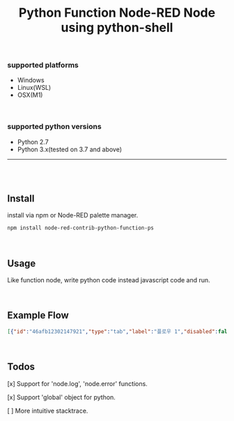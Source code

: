 
<h1 align="center">
Python Function Node-RED Node using python-shell
</h1>

<br>

### supported platforms
- Windows
- Linux(WSL)
- OSX(M1)

<br>

### supported python versions
- Python 2.7
- Python 3.x(tested on 3.7 and above)

<hr><br><br>

## Install
install via npm or Node-RED palette manager.
```zsh
npm install node-red-contrib-python-function-ps
```

<br>

## Usage
Like function node, write python code instead javascript code and run.

<br>

## Example Flow
```json
[{"id":"46afb12302147921","type":"tab","label":"플로우 1","disabled":false,"info":"","env":[]},{"id":"3e5155713d1f9165","type":"inject","z":"46afb12302147921","name":"","props":[{"p":"payload"},{"p":"topic","vt":"str"}],"repeat":"","crontab":"07 16 * * *","once":false,"onceDelay":0.1,"topic":"","payload":"","payloadType":"date","x":190,"y":80,"wires":[["6880f06215331370"]]},{"id":"c723493c8a9d8157","type":"debug","z":"46afb12302147921","name":"debug 1","active":true,"tosidebar":true,"console":false,"tostatus":false,"complete":"payload","targetType":"msg","statusVal":"","statusType":"auto","x":840,"y":80,"wires":[]},{"id":"c0d9108b943eedd5","type":"http in","z":"46afb12302147921","name":"","url":"/api_test","method":"get","upload":false,"swaggerDoc":"","x":170,"y":220,"wires":[["6880f06215331370"]]},{"id":"af4c72cbc5d13b65","type":"http response","z":"46afb12302147921","name":"","statusCode":"","headers":{},"x":850,"y":220,"wires":[]},{"id":"6880f06215331370","type":"python-function-ps","z":"46afb12302147921","name":"","pythonPathType":"local","pythonPath":"python3","globalPythonName":"python","fnCode":"\nimport pandas as pd\n\nmsg[\"payload\"] = pd.read_json(\n    \"https://jsonplaceholder.typicode.com/posts\"\n).to_dict(orient = \"records\")\n\nfor i in range(5):\n    print(i)\n\nreturn msg\n","outputs":1,"x":490,"y":160,"wires":[["c723493c8a9d8157","af4c72cbc5d13b65"]]}]
```

<br>

## Todos
[x] Support for 'node.log', 'node.error' functions.

[x] Support 'global' object for python.

[ ] More intuitive stacktrace.
